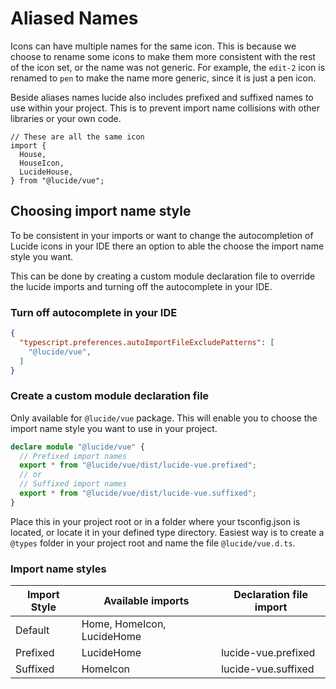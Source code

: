 # Aliased Names

Icons can have multiple names for the same icon. This is because we choose to rename some icons to make them more consistent with the rest of the icon set, or the name was not generic. For example, the `edit-2` icon is renamed to `pen` to make the name more generic, since it is just a pen icon.

Beside aliases names lucide also includes prefixed and suffixed names to use within your project. This is to prevent import name collisions with other libraries or your own code.

```tsx
// These are all the same icon
import {
  House,
  HouseIcon,
  LucideHouse,
} from "@lucide/vue";
```

## Choosing import name style

To be consistent in your imports or want to change the autocompletion of Lucide icons in your IDE there an option to able the choose the import name style you want.

This can be done by creating a custom module declaration file to override the lucide imports and turning off the autocomplete in your IDE.

### Turn off autocomplete in your IDE

```json [.vscode/settings.json]
{
  "typescript.preferences.autoImportFileExcludePatterns": [
    "@lucide/vue",
  ]
}
```

### Create a custom module declaration file

Only available for `@lucide/vue` package.
This will enable you to choose the import name style you want to use in your project.

```ts
declare module "@lucide/vue" {
  // Prefixed import names
  export * from "@lucide/vue/dist/lucide-vue.prefixed";
  // or
  // Suffixed import names
  export * from "@lucide/vue/dist/lucide-vue.suffixed";
}
```

Place this in your project root or in a folder where your tsconfig.json is located, or locate it in your defined type directory.
Easiest way is to create a `@types` folder in your project root and name the file `@lucide/vue.d.ts`.

### Import name styles

| Import Style  | Available imports           | Declaration file import |
| ------------- | --------------------------- | ----------------------- |
| Default       | Home, HomeIcon, LucideHome  |                         |
| Prefixed      | LucideHome                  | lucide-vue.prefixed   |
| Suffixed      | HomeIcon                    | lucide-vue.suffixed   |

